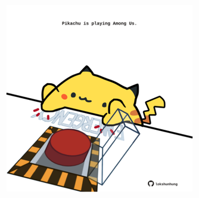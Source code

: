 <!-- built at 16/09/2021, 22:02:10 UTC -->
<p align="center">
  <img width="500" height="500" src="./ReadmeImage.svg">
</p>
